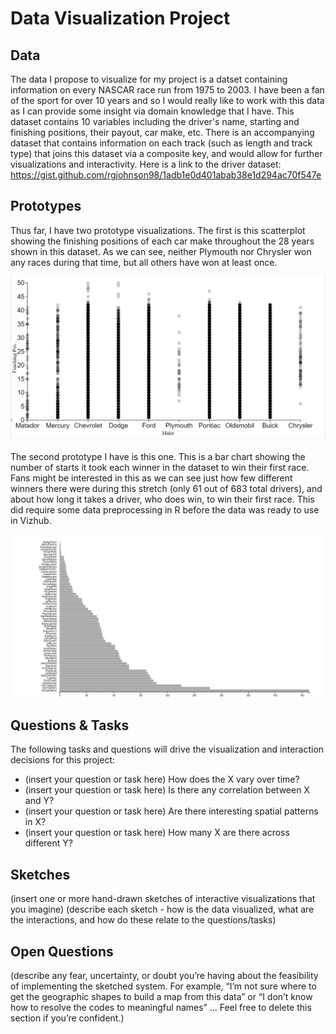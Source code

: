# Data Visualization Project

## Data

The data I propose to visualize for my project is a datset containing information on every NASCAR race run from 1975 to 2003. I have been a fan of the sport for over 10 years and so I would really like to work with this data as I can provide some insight via domain knowledge that I have. This dataset contains 10 variables including the driver's name, starting and finishing positions, their payout, car make, etc. There is an accompanying dataset that contains information on each track (such as length and track type) that joins this dataset via a composite key, and would allow for further visualizations and interactivity. 
Here is a link to the driver dataset: https://gist.github.com/rgjohnson98/1adb1e0d401abab38e1d294ac70f547e

## Prototypes

Thus far, I have two prototype visualizations. The first is this scatterplot showing the finishing positions of each car make throughout the 28 years shown in this dataset. As we can see, neither Plymouth nor Chrysler won any races during that time, but all others have won at least once.

[![image](https://github.com/rgjohnson98/dataviz-project-template-proposal/blob/2f0df7ce5a50ea1d0fc450a7a7a95675cf0cc549/NASCAR%20Make%20Scatterplot.PNG)](https://vizhub.com/rgjohnson98/7bfbdfe47ee34b5d811ede4ea41232a4)

The second prototype I have is this one. This is a bar chart showing the number of starts it took each winner in the dataset to win their first race. Fans might be interested in this as we can see just how few different winners there were during this stretch (only 61 out of 683 total drivers), and about how long it takes a driver, who does win, to win their first race. This did require some data preprocessing in R before the data was ready to use in Vizhub.

[![image](https://github.com/rgjohnson98/dataviz-project-template-proposal/blob/2f0df7ce5a50ea1d0fc450a7a7a95675cf0cc549/NASCAR%20Starts%20Bar.PNG)](https://vizhub.com/rgjohnson98/8f4ebea5b2a74516a648fb5764fd233e)



## Questions & Tasks

The following tasks and questions will drive the visualization and interaction decisions for this project:

 * (insert your question or task here) How does the X vary over time?
 * (insert your question or task here) Is there any correlation between X and Y?
 * (insert your question or task here) Are there interesting spatial patterns in X?
 * (insert your question or task here) How many X are there across different Y?

## Sketches

(insert one or more hand-drawn sketches of interactive visualizations that you imagine)
(describe each sketch - how is the data visualized, what are the interactions, and how do these relate to the questions/tasks)

## Open Questions

(describe any fear, uncertainty, or doubt you’re having about the feasibility of implementing the sketched system. For example, “I’m not sure where to get the geographic shapes to build a map from this data” or “I don’t know how to resolve the codes to meaningful names” … Feel free to delete this section if you’re confident.)
